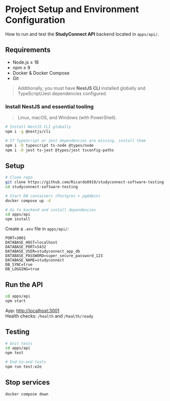 # Project Setup and Environment Configuration

How to run and test the **StudyConnect API** backend located in `apps/api/`.

## Requirements
- Node.js ≥ 18
- npm ≥ 9
- Docker & Docker Compose
- Git

> Additionally, you must have **NestJS CLI** installed globally and TypeScript/Jest dependencies configured.

### Install NestJS and essential tooling
> Linux, macOS, and Windows (with PowerShell).

```bash
# Install NestJS CLI globally
npm i -g @nestjs/cli

# If TypeScript or Jest dependencies are missing, install them
npm i -D typescript ts-node @types/node
npm i -D jest ts-jest @types/jest tsconfig-paths
```

## Setup

```bash
# Clone repo
git clone https://github.com/Ricardo0919/studyconnect-software-testing.git
cd studyconnect-software-testing

# Start DB containers (Postgres + pgAdmin)
docker compose up -d

# Go to backend and install dependencies
cd apps/api
npm install
```

Create a `.env` file in `apps/api/`:
```
PORT=3001
DATABASE_HOST=localhost
DATABASE_PORT=5432
DATABASE_USER=studyconnect_app_db
DATABASE_PASSWORD=super_secure_password_123
DATABASE_NAME=studyconnect
DB_SYNC=true
DB_LOGGING=true
```

## Run the API
```bash
cd apps/api
npm start
```
App: [http://localhost:3001](http://localhost:3001)  
Health checks: `/health` and `/health/ready`

## Testing
```bash
# Unit tests
cd apps/api
npm test

# End-to-end tests
npm run test:e2e
```

## Stop services
```bash
docker compose down
```